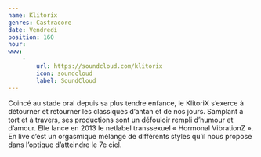 ```yaml
---
name: Klitorix
genres: Castracore
date: Vendredi
position: 160
hour:
www:
    -
        url: https://soundcloud.com/klitorix
        icon: soundcloud
        label: SoundCloud
---
```

Coincé au stade oral depuis sa plus tendre enfance, le KlitoriX s’exerce à détourner et retourner les classiques d’antan et de nos jours. Samplant à tort et à travers, ses productions sont un défouloir rempli d’humour et d’amour. Elle lance en 2013 le netlabel transsexuel « Hormonal VibrationZ ». En live c’est un orgasmique mélange de différents styles qu’il nous propose dans l’optique d’atteindre le 7e ciel.
